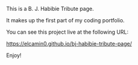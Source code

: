 This is a B. J. Habibie Tribute page.

It makes up the first part of my coding portfolio.

You can see this project live at the following URL:

https://elcamin0.github.io/bj-habibie-tribute-page/

Enjoy!
